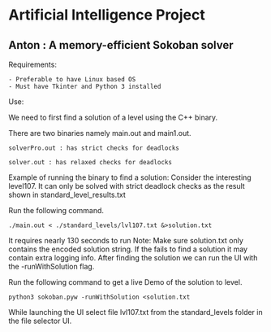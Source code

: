 # Artificial Intelligence Project

## Anton : A memory-efficient Sokoban solver

Requirements:

    - Preferable to have Linux based OS
    - Must have Tkinter and Python 3 installed

Use:

We need to first find a solution of a level using the C++ binary.

There are two binaries namely main.out and main1.out.
```
solverPro.out : has strict checks for deadlocks

solver.out : has relaxed checks for deadlocks
```
Example of running the binary to find a solution:
Consider the interesting level107.
It can only be solved with strict deadlock checks as the result shown in standard_level_results.txt

Run the following command.

```
./main.out < ./standard_levels/lvl107.txt &>solution.txt
```

It requires nearly 130 seconds to run 
Note: Make sure solution.txt only contains the encoded solution string. If the fails to find a solution it may contain extra logging info.
After finding the solution we can run the UI with the -runWithSolution flag.

Run the following command to get a live Demo of the solution to level.

```
python3 sokoban.pyw -runWithSolution <solution.txt
```


While launching the UI select file lvl107.txt from the standard_levels folder in the file selector UI.